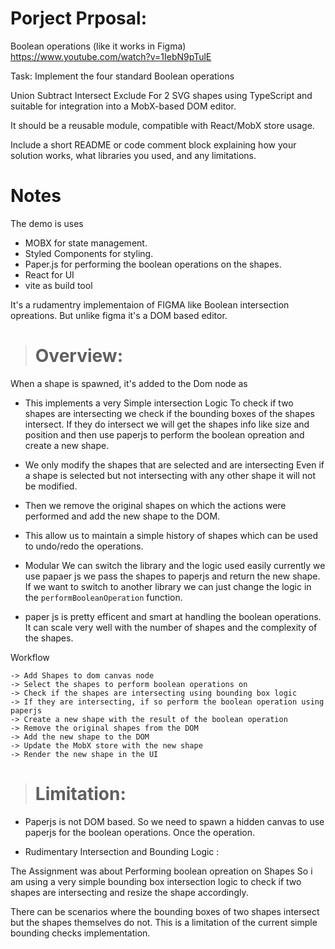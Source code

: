 # Porject Prposal:

Boolean operations (like it works in Figma)
https://www.youtube.com/watch?v=1IebN9pTulE

Task: Implement the four standard Boolean operations

Union
Subtract
Intersect
Exclude
For 2 SVG shapes using TypeScript and suitable for integration into a MobX-based DOM editor.

It should be a reusable module, compatible with React/MobX store usage.

Include a short README or code comment block explaining how your solution works, what libraries you used, and any limitations.

# Notes

The demo is uses

- MOBX for state management.
- Styled Components for styling.
- Paper.js for performing the boolean operations on the shapes.
- React for UI
- vite as build tool

It's a rudamentry implementaion of FIGMA like Boolean intersection opreations. But unlike figma it's a DOM based editor.

> # Overview:

When a shape is spawned, it's added to the Dom node as

- This implements a very Simple intersection Logic To
  check if two shapes are intersecting we check if the bounding boxes of the shapes intersect. If they do intersect we will get the shapes info like size and position and then use paperjs to perform the boolean opreation and create a new shape.

- We only modify the shapes that are selected and are intersecting Even if a shape is selected but not intersecting with any other shape it will not be modified.

- Then we remove the original shapes on which the actions were performed and add the new shape to the DOM.

- This allow us to maintain a simple history of shapes which can be used to undo/redo the operations.

- Modular We can switch the library and the logic used easily currently we use papaer js we pass the shapes to paperjs and return the new shape. If we want to switch to another library we can just change the logic in the `performBooleanOperation` function.

- paper js is pretty efficent and smart at handling the boolean operations. It can scale very well with the number of shapes and the complexity of the shapes.

Workflow

```
-> Add Shapes to dom canvas node
-> Select the shapes to perform boolean operations on
-> Check if the shapes are intersecting using bounding box logic
-> If they are intersecting, if so perform the boolean operation using paperjs
-> Create a new shape with the result of the boolean operation
-> Remove the original shapes from the DOM
-> Add the new shape to the DOM
-> Update the MobX store with the new shape
-> Render the new shape in the UI

```

> # Limitation:

- Paperjs is not DOM based. So we need to spawn a hidden canvas to use paperjs for the boolean operations. Once the operation.

- Rudimentary Intersection and Bounding Logic :

The Assignment was about Performing boolean opreation on Shapes So i am using a very simple bounding box intersection logic to check if two shapes are intersecting and resize the shape accordingly.

There can be scenarios where the bounding boxes of two shapes intersect but the shapes themselves do not. This is a limitation of the current simple bounding checks implementation.
